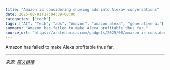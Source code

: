 ```yaml
---
title: "Amazon is considering shoving ads into Alexa+ conversations"
date: 2025-08-01T17:04:39+08:00
categories: ["tech"]
tags: ["AI", "Tech", "ads", "Amazon", "amazon alexa", "generative ai"]
summary: "Amazon has failed to make Alexa profitable thus far."
source_url: "https://arstechnica.com/gadgets/2025/08/amazon-is-considering-shoving-ads-into-alexa-conversations/"
---
```


Amazon has failed to make Alexa profitable thus far.

---

*来源: [原文链接](https://arstechnica.com/gadgets/2025/08/amazon-is-considering-shoving-ads-into-alexa-conversations/)*
